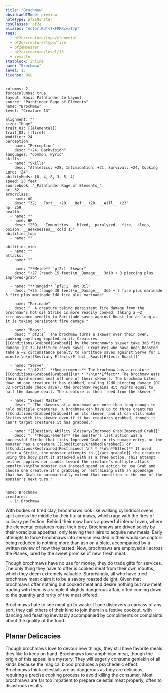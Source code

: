 ```yaml
---
title: "Brochmaw"
obsidianUIMode: preview
noteType: pf2eMonster
cssClasses: pf2e
aliases: "Actor.RUTvTkFRMXcvxTJp" 
tags:
  - pf2e/creature/type/elemental
  - pf2e/creature/type/fire
  - pf2eMonster
  - pf2e/creature/level/13
  - remaster
statblock: inline
name: "Brochmaw"
level: 13
license: OGL
---
```


```statblock
columns: 2
forcecolumns: true
layout: Basic Pathfinder 2e Layout
source: "Pathfinder Rage of Elements"
name: "Brochmaw"
level: "Creature 13"

alignment: ""
size: "huge"
trait_01: [[elemental]]
trait_02: [[fire]]
modifier: 24
perception:
  - name: "Perception"
    desc: "+24; Darkvision"
languages: "Common, Pyric"
skills:
  - name: "Skills"
    desc: "Athletics: +28, Intimidation: +21, Survival: +24, Cooking Lore: +24"
abilityMods: [8, 4, 8, 3, 5, 4]
speed: 25 feet
sourcebook: "_Pathfinder Rage of Elements_"
ac: 32
armorclass:
  - name: AC
    desc: "32; __Fort__ +28, __Ref__ +20, __Will__ +23"
hp: 259
health:
  - name: ""
  - name: HP
    desc: "259; __Immunities__  bleed,  paralyzed,  fire,  sleep,  poison; __Weaknesses__ cold 15"
abilities_top:
  - name: ""

abilities_mid:
  - name: ""
attacks:
  - name: ""

  - name: "**Melee** `pf2:1` Skewer"
    desc: "+27 (reach 15 feet)\n__Damage__  3d10 + 8 piercing plus improved-grab"

  - name: "**Ranged** `pf2:1` Hot Oil"
    desc: "+25 (range 30 feet)\n__Damage__  3d6 + 7 fire plus marinade 3 fire plus marinade 1d8 fire plus marinade"

  - name: "Marinade"
    desc: "  A creature taking persistent fire damage from the brochmaw's hot oil Strike is more readily cooked, taking a –2 circumstance penalty to Fortitude saves against Roast for as long as it is taking persistent fire damage."

  - name: "Roast"
    desc: "`pf2:1`  The brochmaw turns a skewer over their oven, cooking anything impaled on it. Creatures [[Conditions/Grabbed|Grabbed]] by the brochmaw's skewer take 3d6 fire damage (DC 32 Fortitude check save). Creatures who have been Roasted take a –2 circumstance penalty to Fortitude saves against Serve for 1 minute.\n\n[[Bestiary Effects/Effect_ Roast|Effect: Roast]]"

  - name: "Serve"
    desc: "`pf2:2`  **Requirements** The brochmaw has a creature [[Conditions/Grabbed|Grabbed]]\n* * *\n\n**Effect** The brochmaw eats their hard-earned meal off one of their skewers. The brochmaw bites down on one creature it has grabbed, dealing 12d6 piercing damage (DC 32 Fortitude check save); the brochmaw regains Hit Points equal to half the damage dealt. The creature is then freed from the skewer."

  - name: "Skewer Master"
    desc: "  The skewers of a brochmaw are more than long enough to hold multiple creatures. A brochmaw can have up to three creatures [[Conditions/Grabbed|Grabbed]] on its skewer, and it can still make Strikes with its skewer even if it has creatures grabbed, though it can't target creatures it has grabbed."

  - name: "[[Bestiary Ability Glossary/Improved Grab|Improved Grab]]"
    desc: "  **Requirements** The monster's last action was a successful Strike that lists Improved Grab in its damage entry, or the monster has a creature [[Conditions/Grabbed|Grabbed]] or [[Conditions/Restrained|Restrained]]\n* * *\n\n**Effect** If used after a Strike, the monster attempts to [[/act grapple]] the creature using the body part it attacked with as a free action. This attempt neither applies nor counts toward the creature's multiple attack penalty.\n\nThe monster can instead spend an action to use Grab and choose one creature it's grabbing or restraining with an appendage that has Grab to automatically extend that condition to the end of the monster's next turn."
 
```

```encounter-table
name: Brochmaw
creatures:
  - 1: Brochmaw
```



With bodies of fired clay, brochmaws look like walking cylindrical ovens split across the middle by their titular maws, which rage with the fires of culinary perfection. Behind their maw burns a powerful internal oven, where the elemental creatures roast their prey. Brochmaws are driven solely by their voracious appetites, only leaving their lairs to acquire new meals. Early attempts to force brochmaws into service resulted in their would-be captors being reduced to nothing more than ash on a plate, accompanied by a written review of how they tasted. Now, brochmaws are employed all across the Planes, lured by the sweet promise of new, fresh meat.

Though brochmaws have no use for money, they do trade gifts for services. The only thing they have to offer is cooked meat from their own mouths, which they deem extremely valuable. Surprisingly, all who have tried brochmaw meat claim it to be a savory roasted delight. Given that brochmaws offer nothing but cooked meat and desire nothing but raw meat, trading with them is a simple if slightly dangerous affair, often coming down to the quantity and rarity of the meat offered.

Brochmaws hate to see meat go to waste. If one discovers a carcass of any sort, they call others of their kind to join them in a festive cookout, with dancing and feasting inevitably accompanied by compliments or complaints about the quality of the food.

## Planar Delicacies

Though brochmaws love to devour new things, they still have favorite meals they like to keep on hand. Brochmaws love amphibian meat, though the origin of this appeal is a mystery. They will eagerly consume geniekin of all kinds because the magical blood produces a psychedelic effect. Brochmaws think celestials are as dangerous as they are delicious, requiring a precise cooking process to avoid killing the consumer. Most brochmaws are far too impatient to prepare celestial meat properly, often to disastrous results.
